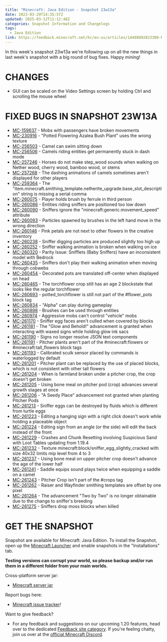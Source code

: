```yaml
---
title: "Minecraft: Java Edition - Snapshot 23w13a"
date: 2023-03-29T14:35:57Z
updated: 2025-03-12T11:12:48Z
categories: Snapshot Information and Changelogs
tags:
  - Java Edition
link: https://feedback.minecraft.net/hc/en-us/articles/14408892823309-Minecraft-Java-Edition-Snapshot-23w13a
---
```


In this week's snapshot 23w13a we're following up on all the new things in last week's snapshot with a big round of bug fixes. Happy mining!

# CHANGES

- GUI can be scaled on the Video Settings screen by holding Ctrl and scrolling the mouse wheel

# FIXED BUGS IN SNAPSHOT 23W13A

- [MC-159637](https://bugs.mojang.com/browse/MC-159637) - Mobs with passengers have broken movements
- [MC-230916](https://bugs.mojang.com/browse/MC-230916) - "Potted Flowering Azalea Bush Plant" uses the wrong texture
- [MC-256503](https://bugs.mojang.com/browse/MC-256503) - Camel can swim sitting down
- [MC-256506](https://bugs.mojang.com/browse/MC-256506) - Camels riding entities get permanently stuck in dash mode
- [MC-257246](https://bugs.mojang.com/browse/MC-257246) - Horses do not make step_wood sounds when walking on Nether wood, cherry wood, bamboo wood, or stems
- [MC-257268](https://bugs.mojang.com/browse/MC-257268) - The dashing animations of camels sometimes aren't displayed for other players
- [MC-259364](https://bugs.mojang.com/browse/MC-259364) - The "item.minecraft.smithing_template.netherite_upgrade.base_slot_description" string is missing a serial comma
- [MC-260075](https://bugs.mojang.com/browse/MC-260075) - Player holds brush by ferrule in third person
- [MC-260086](https://bugs.mojang.com/browse/MC-260086) - Entities riding sniffers are positioned too low down
- [MC-260090](https://bugs.mojang.com/browse/MC-260090) - Sniffers ignore the "minecraft:generic.movement_speed" attribute
- [MC-260093](https://bugs.mojang.com/browse/MC-260093) - Particles spawned by brushes in the left hand move in the wrong direction
- [MC-260146](https://bugs.mojang.com/browse/MC-260146) - Pink petals are not next to other flowers in the creative inventory
- [MC-260238](https://bugs.mojang.com/browse/MC-260238) - Sniffer digging particles are produced slightly too high up
- [MC-260252](https://bugs.mojang.com/browse/MC-260252) - Sniffer walking animation is broken when walking on ice
- [MC-260320](https://bugs.mojang.com/browse/MC-260320) - Parity Issue: Snifflets (Baby Sniffers) have an inconsistent model with Bedrock
- [MC-260435](https://bugs.mojang.com/browse/MC-260435) - Sniffers don't play their walking animation when moving through cobwebs
- [MC-260454](https://bugs.mojang.com/browse/MC-260454) - Decorated pots are translated off-center when displayed on head
- [MC-260465](https://bugs.mojang.com/browse/MC-260465) - The torchflower crop still has an age 2 blockstate that looks like the regular torchflower
- [MC-260693](https://bugs.mojang.com/browse/MC-260693) - potted_torchflower is still not part of the \#flower_pots block tag
- [MC-260834](https://bugs.mojang.com/browse/MC-260834) - "Alpha" can play during gameplay
- [MC-260898](https://bugs.mojang.com/browse/MC-260898) - Brushes can be used through entities
- [MC-260974](https://bugs.mojang.com/browse/MC-260974) - Aggressive mobs can't control "vehicle" mobs
- [MC-261170](https://bugs.mojang.com/browse/MC-261170) - Sniffer egg faces aren't culled when covered by blocks
- [MC-261181](https://bugs.mojang.com/browse/MC-261181) - The "Glow and Behold!" advancement is granted when interacting with waxed signs while holding glow ink sacs
- [MC-261190](https://bugs.mojang.com/browse/MC-261190) - Signs no longer resolve JSON text components
- [MC-261191](https://bugs.mojang.com/browse/MC-261191) - Pitcher plants aren't part of the \#minecraft:flowers or \#minecraft:tall_flowers block tags
- [MC-261193](https://bugs.mojang.com/browse/MC-261193) - Calibrated sculk sensor placed by commands is waterlogged by default
- [MC-261201](https://bugs.mojang.com/browse/MC-261201) - Pitcher plant can be replaced by the use of placed blocks, which is not consistent with other tall flowers
- [MC-261204](https://bugs.mojang.com/browse/MC-261204) - When is farmland broken under a pitcher crop, the crop doesn't get broken
- [MC-261205](https://bugs.mojang.com/browse/MC-261205) - Using bone meal on pitcher pod (crop) advances several growth stages at once
- [MC-261206](https://bugs.mojang.com/browse/MC-261206) - "A Seedy Place" advancement not granted when planting Pitcher Pods
- [MC-261213](https://bugs.mojang.com/browse/MC-261213) - Sniffer eggs can be destroyed by fluids which is different from turtle eggs
- [MC-261223](https://bugs.mojang.com/browse/MC-261223) - Editing a hanging sign with a right click doesn't work while holding a placeable object
- [MC-261224](https://bugs.mojang.com/browse/MC-261224) - Editing sign from an angle (or the side) will edit the back instead of the front
- [MC-261229](https://bugs.mojang.com/browse/MC-261229) - Crashes and Chunk Resetting involving Suspicious Sand with Loot Tables updating from 1.19.4
- [MC-261232](https://bugs.mojang.com/browse/MC-261232) - Texture minecraft:block/sniffer_egg_slightly_cracked with size 40x32 limits mip level from 4 to 3
- [MC-261237](https://bugs.mojang.com/browse/MC-261237) - Using bone meal on upper pitcher crop doesn't advance the age of the lower half
- [MC-261241](https://bugs.mojang.com/browse/MC-261241) - Saddle equips sound plays twice when equipping a saddle on a camel
- [MC-261243](https://bugs.mojang.com/browse/MC-261243) - Pitcher Crop isn't part of the \#crops tag
- [MC-261262](https://bugs.mojang.com/browse/MC-261262) - Raiser and Wayfinder smithing templates are offset by one pixel
- [MC-261264](https://bugs.mojang.com/browse/MC-261264) - The advancement "Two by Two" is no longer obtainable due to the change to sniffer's breeding
- [MC-261275](https://bugs.mojang.com/browse/MC-261275) - Sniffers drop moss blocks when killed

# GET THE SNAPSHOT

Snapshot are available for Minecraft: Java Edition. To install the Snapshot, open up the [Minecraft Launcher](https://www.minecraft.net/download.html) and enable snapshots in the "Installations" tab.

**Testing versions can corrupt your world, so please backup and/or run them in a different folder from your main worlds.**

Cross-platform server jar:

- [Minecraft server jar](https://piston-data.mojang.com/v1/objects/701767d4d07aad992e3e2875ae5d1485cebf66e0/server.jar)

Report bugs here:

- [Minecraft issue tracker](https://bugs.mojang.com/projects/MC/summary)!

Want to give feedback?

- For any feedback and suggestions on our upcoming 1.20 features, head over to the dedicated [Feedback site category](https://aka.ms/MC120Feedback). If you're feeling chatty, join us over at the [official Minecraft Discord](https://discordapp.com/invite/minecraft).
